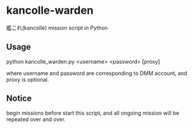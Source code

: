 kancolle-warden
===============

艦これ(kancolle) mission script in Python

## Usage

python kancolle_warden.py \<username\> \<password\> [proxy]

where username and password are corresponding to DMM account, and proxy is optional.

## Notice

begin missions before start this script, and all ongoing mission will be repeated over and over.
